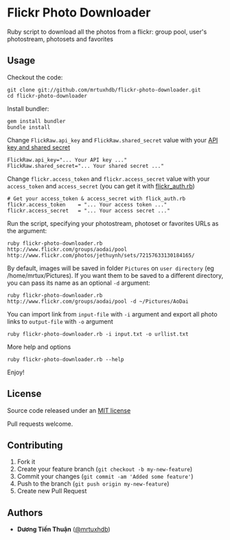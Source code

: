 Flickr Photo Downloader
=======================

Ruby script to download all the photos from a flickr: group pool, user's
photostream, photosets and favorites

Usage
-----

Checkout the code:

    git clone git://github.com/mrtuxhdb/flickr-photo-downloader.git
    cd flickr-photo-downloader

Install bundler:

    gem install bundler
    bundle install

Change `FlickRaw.api_key` and `FlickRaw.shared_secret` value with your
[API key and shared secret](https://secure.flickr.com/services/apps/create/apply)

    FlickRaw.api_key="... Your API key ..."
    FlickRaw.shared_secret="... Your shared secret ..."

Change `flickr.access_token` and `flickr.access_secret` value with your
`access_token` and `access_secret` (you can get it with
[flickr_auth.rb](flickr_auth.rb))

    # Get your access_token & access_secret with flick_auth.rb
    flickr.access_token    = "... Your access token ..."
    flickr.access_secret   = "... Your access secret ..."

Run the script, specifying your photostream, photoset or favorites URLs as the argument:

    ruby flickr-photo-downloader.rb http://www.flickr.com/groups/aodai/pool http://www.flickr.com/photos/jethuynh/sets/72157633130184165/

By default, images will be saved in folder `Pictures` on `user directory`
(eg /home/mrtux/Pictures). If you want them to be saved to a
different directory, you can pass its name as an optional `-d` argument:

    ruby flickr-photo-downloader.rb http://www.flickr.com/groups/aodai/pool -d ~/Pictures/AoDai

You can import link from `input-file` with `-i` argument and
export all photo links to `output-file` with `-o` argument

    ruby flickr-photo-downloader.rb -i input.txt -o urllist.txt

More help and options

    ruby flickr-photo-downloader.rb --help

Enjoy!



License
-------

Source code released under an [MIT license](http://en.wikipedia.org/wiki/MIT_License)

Pull requests welcome.


Contributing
------------

1. Fork it
2. Create your feature branch (`git checkout -b my-new-feature`)
3. Commit your changes (`git commit -am 'Added some feature'`)
4. Push to the branch (`git push origin my-new-feature`)
5. Create new Pull Request


Authors
-------

* **Dương Tiến Thuận** ([@mrtuxhdb](https://github.com/mrtuxhdb))

